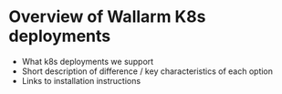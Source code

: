 # Overview of Wallarm K8s deployments

* What k8s deployments we support
* Short description of difference / key characteristics of each option
* Links to installation instructions

